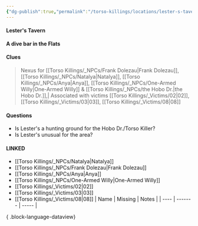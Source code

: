 ```yaml
---
{"dg-publish":true,"permalink":"/torso-killings/locations/lester-s-tavern/","tags":["Torso"]}
---
```



#### Lester's Tavern
**A dive bar in the Flats**

#### Clues
> Nexus for [[Torso Killings/_NPCs/Frank Dolezau\|Frank Dolezau]], [[Torso Killings/_NPCs/Natalya\|Natalya]], [[Torso Killings/_NPCs/Anya\|Anya]], [[Torso Killings/_NPCs/One-Armed Willy\|One-Armed Willy]] & [[Torso Killings/_NPCs/the Hobo Dr.\|the Hobo Dr.]],| Associated with victims [[Torso Killings/_Victims/02\|02]], [[Torso Killings/_Victims/03\|03]], [[Torso Killings/_Victims/08\|08]]

#### Questions
- Is Lester's a hunting ground for the Hobo Dr./Torso Killer?
- Is Lester's unusual for the area?

#### LINKED
- [[Torso Killings/_NPCs/Natalya\|Natalya]]
- [[Torso Killings/_NPCs/Frank Dolezau\|Frank Dolezau]]
- [[Torso Killings/_NPCs/Anya\|Anya]]
- [[Torso Killings/_NPCs/One-Armed Willy\|One-Armed Willy]]
- [[Torso Killings/_Victims/02\|02]]
- [[Torso Killings/_Victims/03\|03]]
- [[Torso Killings/_Victims/08\|08]]
| Name | Missing | Notes |
| ---- | ------- | ----- |

{ .block-language-dataview}
